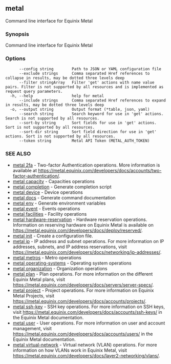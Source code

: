 ## metal

Command line interface for Equinix Metal

### Synopsis

Command line interface for Equinix Metal

### Options

```
      --config string        Path to JSON or YAML configuration file
      --exclude strings      Comma separated Href references to collapse in results, may be dotted three levels deep
      --filter stringArray   Filter 'get' actions with name value pairs. Filter is not supported by all resources and is implemented as request query parameters.
  -h, --help                 help for metal
      --include strings      Comma separated Href references to expand in results, may be dotted three levels deep
  -o, --output string        Output format (*table, json, yaml)
      --search string        Search keyword for use in 'get' actions. Search is not supported by all resources.
      --sort-by string       Sort fields for use in 'get' actions. Sort is not supported by all resources.
      --sort-dir string      Sort field direction for use in 'get' actions. Sort is not supported by all resources.
      --token string         Metal API Token (METAL_AUTH_TOKEN)
```

### SEE ALSO

* [metal 2fa](metal_2fa.md)	 - Two-factor Authentication operations. More information is available at https://metal.equinix.com/developers/docs/accounts/two-factor-authentication/.
* [metal capacity](metal_capacity.md)	 - Capacities operations
* [metal completion](metal_completion.md)	 - Generate completion script
* [metal device](metal_device.md)	 - Device operations
* [metal docs](metal_docs.md)	 - Generate command documentation
* [metal env](metal_env.md)	 - Generate environment variables
* [metal event](metal_event.md)	 - Events operations
* [metal facilities](metal_facilities.md)	 - Facility operations
* [metal hardware-reservation](metal_hardware-reservation.md)	 - Hardware reservation operations. Information on reserving hardware on Equinix Metal is available on https://metal.equinix.com/developers/docs/deploy/reserved/.
* [metal init](metal_init.md)	 - Create a configuration file.
* [metal ip](metal_ip.md)	 - IP address and subnet operations. For more information on IP addresses, subnets, and IP address reservations, visit https://metal.equinix.com/developers/docs/networking/ip-addresses/.
* [metal metros](metal_metros.md)	 - Metro operations
* [metal operating-systems](metal_operating-systems.md)	 - Operating system operations
* [metal organization](metal_organization.md)	 - Organization operations
* [metal plan](metal_plan.md)	 - Plan operations. For more information on the different Equinix Metal plans, visit https://metal.equinix.com/developers/docs/servers/server-specs/.
* [metal project](metal_project.md)	 - Project operations. For more information on Equinix Metal Projects, visit https://metal.equinix.com/developers/docs/accounts/projects/.
* [metal ssh-key](metal_ssh-key.md)	 - SSH key operations. For more information on SSH keys, visit https://metal.equinix.com/developers/docs/accounts/ssh-keys/ in the Equinix Metal documentation.
* [metal user](metal_user.md)	 - User operations. For more information on user and account management, visit https://metal.equinix.com/developers/docs/accounts/users/ in the Equinix Metal documentation.
* [metal virtual-network](metal_virtual-network.md)	 - Virtual network (VLAN) operations. For more information on how VLANs work in Equinix Metal, visit https://metal.equinix.com/developers/docs/layer2-networking/vlans/.

